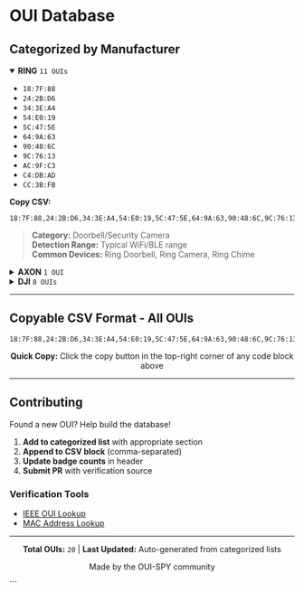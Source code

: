 # OUI Database

## Categorized by Manufacturer

<details open>
<summary><b>RING</b> <code>11 OUIs</code></summary>

- `18:7F:88`
- `24:2B:D6`
- `34:3E:A4`
- `54:E0:19`
- `5C:47:5E`
- `64:9A:63`
- `90:48:6C`
- `9C:76:13`
- `AC:9F:C3`
- `C4:DB:AD`
- `CC:3B:FB`

**Copy CSV:**
```
18:7F:88,24:2B:D6,34:3E:A4,54:E0:19,5C:47:5E,64:9A:63,90:48:6C,9C:76:13,AC:9F:C3,C4:DB:AD,CC:3B:FB
```

> **Category:** Doorbell/Security Camera  
> **Detection Range:** Typical WiFi/BLE range  
> **Common Devices:** Ring Doorbell, Ring Camera, Ring Chime

</details>

<details>
<summary><b>AXON</b> <code>1 OUI</code></summary>

- `00:25:DF`

**Copy CSV:**
```
00:25:DF
```

> **Category:** Body Camera / Law Enforcement  
> **Detection Range:** Short-range BLE/WiFi  
> **Common Devices:** Axon Body Camera, Axon Fleet

</details>

<details>
<summary><b>DJI</b> <code>8 OUIs</code></summary>

- `0C:9A:E6`
- `8C:58:23`
- `04:A8:5A`
- `58:B8:58`
- `E4:7A:2C`
- `60:60:1F`
- `48:1C:B9`
- `34:D2:62`

**Copy CSV:**
```
0C:9A:E6,8C:58:23,04:A8:5A,58:B8:58,E4:7A:2C,60:60:1F,48:1C:B9,34:D2:62
```

> **Category:** Consumer & Commercial Drones  
> **Detection Range:** WiFi/OcuSync up to several km  
> **Common Devices:** Mavic, Phantom, Inspire, Mini series

</details>

---

## Copyable CSV Format - All OUIs

```csv
18:7F:88,24:2B:D6,34:3E:A4,54:E0:19,5C:47:5E,64:9A:63,90:48:6C,9C:76:13,AC:9F:C3,C4:DB:AD,CC:3B:FB,00:25:DF,0C:9A:E6,8C:58:23,04:A8:5A,58:B8:58,E4:7A:2C,60:60:1F,48:1C:B9,34:D2:62
```

<div align="center">

**Quick Copy:** Click the copy button in the top-right corner of any code block above

</div>

---

## Contributing

Found a new OUI? Help build the database!

1. **Add to categorized list** with appropriate section
2. **Append to CSV block** (comma-separated)
3. **Update badge counts** in header
4. **Submit PR** with verification source

### Verification Tools
- [IEEE OUI Lookup](https://standards.ieee.org/products-services/regauth/oui/index.html)
- [MAC Address Lookup](https://macaddress.io/)

---

<div align="center">

**Total OUIs:** `20` | **Last Updated:** Auto-generated from categorized lists

Made by the OUI-SPY community

</div>
```
